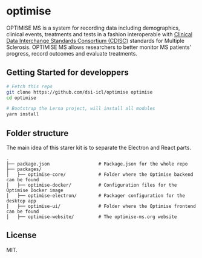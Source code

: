 # optimise

OPTIMISE MS is a system for recording data including demographics, clinical events, treatments and tests in a fashion interoperable with [Clinical Data Interchange Standards Consortium (CDISC)](https://www.cdisc.org/) standards for Multiple Sclerosis. OPTIMISE MS allows researchers to better monitor MS patients’ progress, record outcomes and evaluate treatments.

## Getting Started for developpers

```bash
# Fetch this repo
git clone https://github.com/dsi-icl/optimise optimise
cd optimise

# Bootstrap the Lerna project, will install all modules
yarn install
```

## Folder structure

The main idea of this starer kit is to separate the Electron and React parts.

```
.
├── package.json                  # Package.json for the whole repo
├── packages/
│   ├── optimise-core/            # Folder where the Optimise backend can be found
│   ├── optimise-docker/          # Configuration files for the Optimise Docker image
│   ├── optimise-electron/        # Packager configuration for the desktop app
│   ├── optimise-ui/              # Folder where the Optimise frontend can be found
│   ├── optimise-website/         # The optimise-ms.org website
```

## License

MIT.
